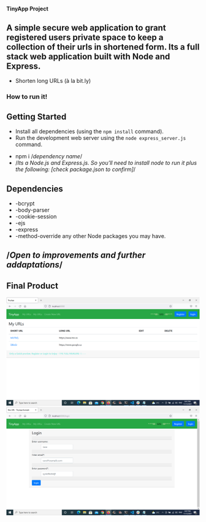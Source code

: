 #### TinyApp Project
## A simple secure web application to grant registered users private space to keep a collection of their urls in shortened form. Its a full stack web application built with Node and Express. 
* Shorten long URLs (à la bit.ly)

### How to run it!

## Getting Started

- Install all dependencies (using the `npm install` command).
- Run the development web server using the `node express_server.js` command.

* npm i /*dependency name*/
* /*Its a Node.js and Express.js. So you'll need to install node to run it plus the following: [check package.json to confirm]*/

## Dependencies

- -bcrypt
- -body-parser
- -cookie-session
- -ejs
- -express
- -method-override any other Node packages you may have.

## /*Open to improvements and further addaptations*/

## Final Product

![Screenshot1](/docs/img1.png)
![Screenshot1](/docs/img2.png)